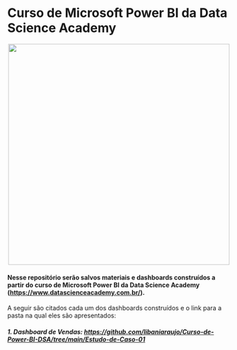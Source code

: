# Curso de Microsoft Power BI da Data Science Academy

<div align="center">
<img src = "https://user-images.githubusercontent.com/94937578/154572729-2aeeeb15-4f5f-4426-8029-e5022101bd96.png" width="500px" />
</div>

#### Nesse repositório serão salvos materiais e dashboards construídos a partir do curso de Microsoft Power BI da Data Science Academy (https://www.datascienceacademy.com.br/).

A seguir são citados cada um dos dashboards construídos e o link para a pasta na qual eles são apresentados:

##### 1. Dashboard de Vendas: https://github.com/libaniaraujo/Curso-de-Power-BI-DSA/tree/main/Estudo-de-Caso-01




